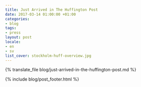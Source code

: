 ```yaml
---
title: Just Arrived in The Huffington Post
date: 2017-03-14 01:00:00 +01:00
categories:
- blog
tags:
- press
layout: post
locale:
- en
- sv
list_cover: stockholm-huff-overview.jpg
---
```


{% translate_file blog/just-arrived-in-the-huffington-post.md %}

{% include blog/post_footer.html %}
